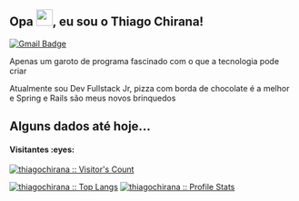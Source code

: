
## Opa <img src="https://github.com/TheDudeThatCode/TheDudeThatCode/blob/master/Assets/Hi.gif" width="29px">, eu sou o Thiago Chirana!

[![Gmail Badge](https://img.shields.io/badge/Gmail-red?style=flat-square&logo=Gmail&logoColor=white&link=mailto:thiagochirana@gmail.com)](mailto:thiago.chirana@gmail.com)

<p align='left'>Apenas um garoto de programa fascinado com o que a tecnologia pode criar</p>
<p align='left'>Atualmente sou Dev Fullstack Jr, pizza com borda de chocolate é a melhor e Spring e Rails são meus novos brinquedos</p>

<h2>Alguns dados até hoje...</h2>

<h4>Visitantes :eyes:</h4>
<p>
    <a href="https://github.com/thiagochirana">
        <img src="https://profile-counter.glitch.me/{thiagochirana}/count.svg" alt="thiagochirana :: Visitor's Count" />
    </a>
</p>

<p>
    <a href="https://github.com/thiagochirana"><img src="https://github-readme-stats.vercel.app/api/top-langs/?username=thiagochirana&theme=tokyonight&layout=compact&hide_border=true&bg_color=282A36&icon_color=686868&title_color=fde29a&text_color=9aedfe&custom_title=Grafico+de+Linguagens" alt="thiagochirana :: Top Langs" /></a>
    <a href="https://github.com/thiagochirana"><img src="https://github-readme-stats.vercel.app/api?username=thiagochirana&show_icons=true&include_all_commits=true&hide_border=true&bg_color=282A36&icon_color=686868&title_color=fde29a&text_color=9aedfe&custom_title=Meu+Github+Status" alt="thiagochirana :: Profile Stats" /></a>
</p>
